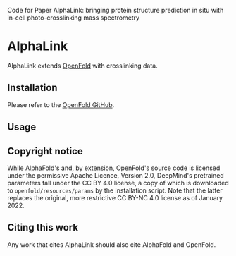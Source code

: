 Code for Paper AlphaLink: bringing protein structure prediction in situ with in-cell photo-crosslinking mass spectrometry

# AlphaLink

AlphaLink extends [OpenFold](https://github.com/aqlaboratory/openfold) with crosslinking data.


## Installation

Please refer to the [OpenFold GitHub](https://github.com/aqlaboratory/openfold).

## Usage



## Copyright notice

While AlphaFold's and, by extension, OpenFold's source code is licensed under
the permissive Apache Licence, Version 2.0, DeepMind's pretrained parameters 
fall under the CC BY 4.0 license, a copy of which is downloaded to 
`openfold/resources/params` by the installation script. Note that the latter
replaces the original, more restrictive CC BY-NC 4.0 license as of January 2022.


## Citing this work

<!-- For now, cite OpenFold as follows: -->

<!-- ```bibtex
@software{Ahdritz_OpenFold_2021,
  author = {Ahdritz, Gustaf and Bouatta, Nazim and Kadyan, Sachin and Xia, Qinghui and Gerecke, William and AlQuraishi, Mohammed},
  doi = {10.5281/zenodo.5709539},
  month = {11},
  title = {{OpenFold}},
  url = {https://github.com/aqlaboratory/openfold},
  year = {2021}
}
``` -->

Any work that cites AlphaLink should also cite AlphaFold and OpenFold.
